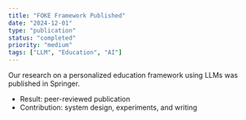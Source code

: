 ```yaml
---
title: "FOKE Framework Published"
date: "2024-12-01"
type: "publication"
status: "completed"
priority: "medium"
tags: ["LLM", "Education", "AI"]
---
```


Our research on a personalized education framework using LLMs was published in Springer.

- Result: peer-reviewed publication
- Contribution: system design, experiments, and writing

